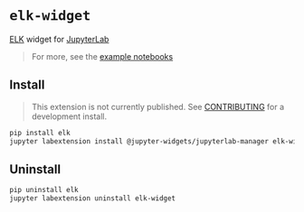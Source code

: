 # `elk-widget`

[ELK](https://github.com/kieler/elkjs) widget for
[JupyterLab](https://github.com/jupyterlab/jupyterlab)

> For more, see the [example notebooks](./examples/00_Introduction.ipynb)

## Install

> This extension is not currently published. See [CONTRIBUTING](./CONTRIBUTING.md) for a
> development install.

```bash
pip install elk
jupyter labextension install @jupyter-widgets/jupyterlab-manager elk-widget
```

## Uninstall

```bash
pip uninstall elk
jupyter labextension uninstall elk-widget
```
